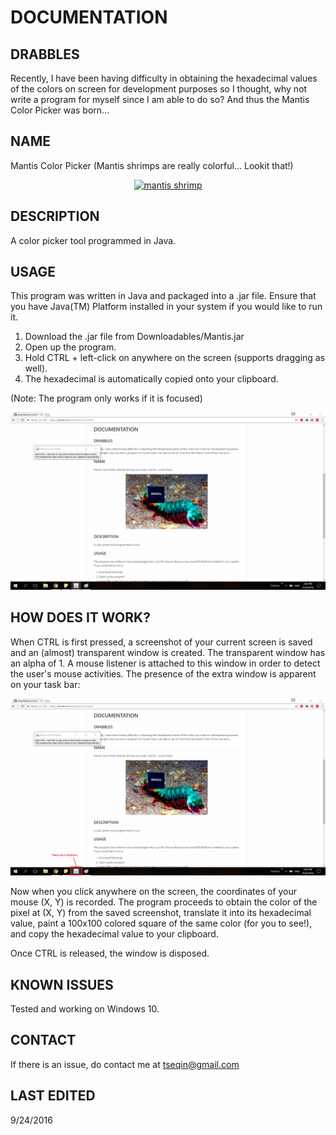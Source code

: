 # DOCUMENTATION
## DRABBLES
<p>Recently, I have been having difficulty in obtaining the hexadecimal values of the colors on screen for development purposes
so I thought, why not write a program for myself since I am able to do so? And thus the Mantis Color Picker was born...</p>

## NAME
<p>Mantis Color Picker (Mantis shrimps are really colorful... Lookit that!)</p>

<p align="center"><a data-flickr-embed="true"  href="https://www.flickr.com/photos/ursonate/4481222867" title="mantis shrimp"><img src="https://c4.staticflickr.com/3/2717/4481222867_6b301c0a11.jpg" width="500" height="333" alt="mantis shrimp"></a><script async src="//embedr.flickr.com/assets/client-code.js" charset="utf-8"></script></p>

## DESCRIPTION
A color picker tool programmed in Java.

## USAGE
<p>This program was written in Java and packaged into a .jar file. Ensure that you have Java(TM) Platform installed in your system if you would like to run it.</p>

1. Download the .jar file from Downloadables/Mantis.jar
2. Open up the program.
3. Hold CTRL + left-click on anywhere on the screen (supports dragging as well).
4. The hexadecimal is automatically copied onto your clipboard.

(Note: The program only works if it is focused)

![Alt text](/Downloadables/ColorPicker_Demo.png "Mantis Color Picker Demo")

## HOW DOES IT WORK?
When CTRL is first pressed, a screenshot of your current screen is saved and an (almost) transparent window is created. The transparent window has an alpha of 1. A mouse listener is attached to this window in order to detect the user's mouse activities. The presence of the extra window is apparent on your task bar:

![Alt text](/Downloadables/ColorPicker_HowItWorks.png "Mantis Color Picker Workings")

Now when you click anywhere on the screen, the coordinates of your mouse (X, Y) is recorded. The program proceeds to obtain the color of the pixel at (X, Y) from the saved screenshot, translate it into its hexadecimal value, paint a 100x100 colored square of the same color (for you to see!), and copy the hexadecimal value to your clipboard.

Once CTRL is released, the window is disposed.

## KNOWN ISSUES
Tested and working on Windows 10.

## CONTACT
If there is an issue, do contact me at tseqin@gmail.com

## LAST EDITED
9/24/2016
